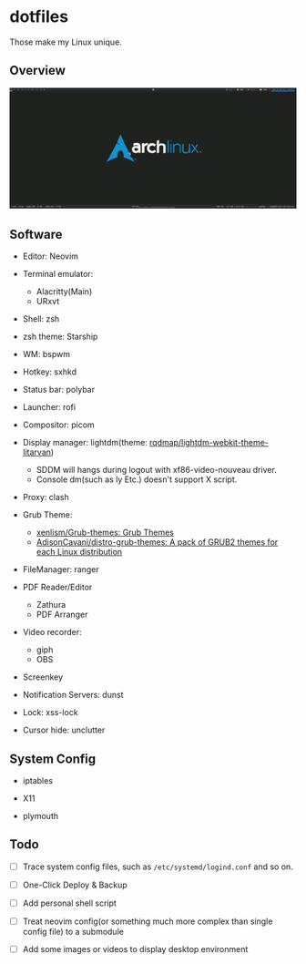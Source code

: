 # dotfiles

Those make my Linux unique.

## Overview

![](overview.gif)

## Software

- Editor: Neovim

- Terminal emulator:
	- Alacritty(Main)
	-	URxvt

- Shell: zsh

- zsh theme: Starship

- WM: bspwm

- Hotkey: sxhkd

- Status bar: polybar

- Launcher: rofi

- Compositor: picom

- Display manager: lightdm(theme: [rqdmap/lightdm-webkit-theme-litarvan](https://github.com/rqdmap/lightdm-webkit-theme-litarvan))
	- SDDM will hangs during logout with xf86-video-nouveau driver. 
	- Console dm(such as ly Etc.) doesn't support X script.

- Proxy: clash

- Grub Theme: 
	- [xenlism/Grub-themes: Grub Themes](https://github.com/xenlism/Grub-themes)
	- [AdisonCavani/distro-grub-themes: A pack of GRUB2 themes for each Linux distribution](https://github.com/AdisonCavani/distro-grub-themes)

- FileManager: ranger

- PDF Reader/Editor
	- Zathura
	- PDF Arranger

- Video recorder:
	- giph 
	- OBS

- Screenkey

- Notification Servers: dunst

- Lock: xss-lock

- Cursor hide: unclutter

## System Config

- iptables

- X11

- plymouth

## Todo

- [ ] Trace system config files, such as `/etc/systemd/logind.conf` and so on.

- [ ] One-Click Deploy & Backup

- [ ] Add personal shell script

- [ ] Treat neovim config(or something much more complex than single config file) to a submodule

- [ ] Add some images or videos to display desktop environment

